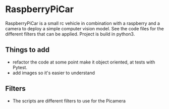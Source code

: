 # RaspberryPiCar

RaspberryPiCar is a small rc vehicle in combination with a raspberry and a camera to deploy a simple computer vision model. See the code files for the different filters that can be applied. 
Project is build in python3.

## Things to add 
- refactor the code at some point make it object oriented, at tests with Pytest.
- add images so it's easier to understand
## Filters
- The scripts are different filters to use for the Picamera

